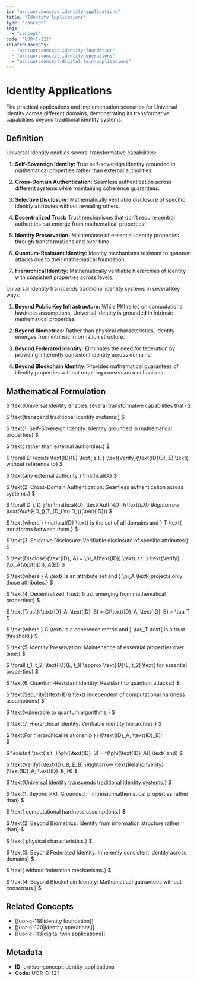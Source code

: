 ```yaml
---
id: "urn:uor:concept:identity-applications"
title: "Identity Applications"
type: "concept"
tags:
  - "concept"
code: "UOR-C-121"
relatedConcepts:
  - "urn:uor:concept:identity-foundation"
  - "urn:uor:concept:identity-operations"
  - "urn:uor:concept:digital-twin-applications"
---
```


# Identity Applications

The practical applications and implementation scenarios for Universal Identity across different domains, demonstrating its transformative capabilities beyond traditional identity systems.

## Definition

Universal Identity enables several transformative capabilities:

1. **Self-Sovereign Identity:** True self-sovereign identity grounded in mathematical properties rather than external authorities.

2. **Cross-Domain Authentication:** Seamless authentication across different systems while maintaining coherence guarantees.

3. **Selective Disclosure:** Mathematically verifiable disclosure of specific identity attributes without revealing others.

4. **Decentralized Trust:** Trust mechanisms that don't require central authorities but emerge from mathematical properties.

5. **Identity Preservation:** Maintenance of essential identity properties through transformations and over time.

6. **Quantum-Resistant Identity:** Identity mechanisms resistant to quantum attacks due to their mathematical foundation.

7. **Hierarchical Identity:** Mathematically verifiable hierarchies of identity with consistent properties across levels.

Universal Identity transcends traditional identity systems in several key ways:

1. **Beyond Public Key Infrastructure:** While PKI relies on computational hardness assumptions, Universal Identity is grounded in intrinsic mathematical properties.

2. **Beyond Biometrics:** Rather than physical characteristics, identity emerges from intrinsic information structure.

3. **Beyond Federated Identity:** Eliminates the need for federation by providing inherently consistent identity across domains.

4. **Beyond Blockchain Identity:** Provides mathematical guarantees of identity properties without requiring consensus mechanisms.

## Mathematical Formulation

$
\text{Universal Identity enables several transformative capabilities that}
$

$
\text{transcend traditional identity systems:}
$

$
\text{1. Self-Sovereign Identity: Identity grounded in mathematical properties}
$

$
\text{   rather than external authorities:}
$

$
\forall E: \exists \text{ID}(E) \text{ s.t. } \text{Verify}(\text{ID}(E), E) \text{ without reference to}
$

$
\text{any external authority } \mathcal{A}
$

$
\text{2. Cross-Domain Authentication: Seamless authentication across systems:}
$

$
\forall D_i, D_j \in \mathcal{D}: \text{Auth}_{D_i}(\text{ID}) \Rightarrow \text{Auth}_{D_j}(T_{D_i \to D_j}(\text{ID}))
$

$
\text{where } \mathcal{D} \text{ is the set of all domains and } T \text{ transforms between them.}
$

$
\text{3. Selective Disclosure: Verifiable disclosure of specific attributes:}
$

$
\text{Disclose}(\text{ID}, A) = \pi_A(\text{ID}) \text{ s.t. } \text{Verify}(\pi_A(\text{ID}), A(E))
$

$
\text{where } A \text{ is an attribute set and } \pi_A \text{ projects only those attributes.}
$

$
\text{4. Decentralized Trust: Trust emerging from mathematical properties:}
$

$
\text{Trust}(\text{ID}_A, \text{ID}_B) = C(\text{ID}_A, \text{ID}_B) > \tau_T
$

$
\text{where } C \text{ is a coherence metric and } \tau_T \text{ is a trust threshold.}
$

$
\text{5. Identity Preservation: Maintenance of essential properties over time:}
$

$
\forall t_1, t_2: \text{ID}(E, t_1) \approx \text{ID}(E, t_2) \text{ for essential properties}
$

$
\text{6. Quantum-Resistant Identity: Resistant to quantum attacks:}
$

$
\text{Security}(\text{ID}) \text{ independent of computational hardness assumptions}
$

$
\text{vulnerable to quantum algorithms.}
$

$
\text{7. Hierarchical Identity: Verifiable identity hierarchies:}
$

$
\text{For hierarchical relationship } H(\text{ID}_A, \text{ID}_B):\
$

$
\exists f \text{ s.t. } \phi(\text{ID}_B) = f(\phi(\text{ID}_A)) \text{ and}
$

$
\text{Verify}(\text{ID}_B, E_B) \Rightarrow \text{RelationVerify}(\text{ID}_A, \text{ID}_B, H)
$

$
\text{Universal Identity transcends traditional identity systems:}
$

$
\text{1. Beyond PKI: Grounded in intrinsic mathematical properties rather than}
$

$
\text{   computational hardness assumptions.}
$

$
\text{2. Beyond Biometrics: Identity from information structure rather than}
$

$
\text{   physical characteristics.}
$

$
\text{3. Beyond Federated Identity: Inherently consistent identity across domains}
$

$
\text{   without federation mechanisms.}
$

$
\text{4. Beyond Blockchain Identity: Mathematical guarantees without consensus.}
$

## Related Concepts

- [[uor-c-118|identity foundation]]
- [[uor-c-120|identity operations]]
- [[uor-c-113|digital twin applications]]

## Metadata

- **ID:** urn:uor:concept:identity-applications
- **Code:** UOR-C-121
